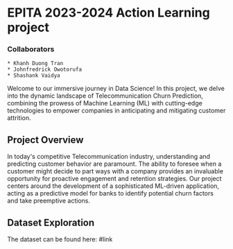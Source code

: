 EPITA 2023-2024 Action Learning project
=====

### Collaborators
    * Khanh Duong Tran
    * Johnfredrick Owotorufa
    * Shashank Vaidya

Welcome to our immersive journey in Data Science! In this project, we delve into the dynamic landscape of Telecommunication Churn Prediction, combining the prowess of Machine Learning (ML) with cutting-edge technologies to empower companies in anticipating and mitigating customer attrition.

## Project Overview
In today's competitive Telecommunication industry, understanding and predicting customer behavior are paramount. The ability to foresee when a customer might decide to part ways with a company provides an invaluable opportunity for proactive engagement and retention strategies. Our project centers around the development of a sophisticated ML-driven application, acting as a predictive model for banks to identify potential churn factors and take preemptive actions.

## Dataset Exploration
The dataset can be found here: #link



